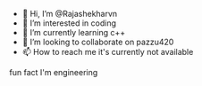 - 👋 Hi, I’m @Rajashekharvn
- 👀 I’m interested in coding
- 🌱 I’m currently learning c++
- 💞️ I’m looking to collaborate on pazzu420
- 📫 How to reach me it's currently not available 
<!---
Rajashekharvn/Rajashekharvn is a ✨ special ✨ repository because its `README.md` (this file) appears on your GitHub profile.
You can click the Preview link to take a look at your changes.
--->
fun fact I'm engineering
